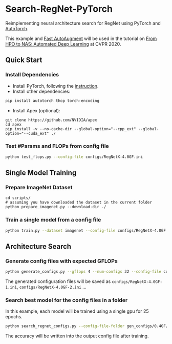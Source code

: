 # Search-RegNet-PyTorch

Reimplementing neural architecture search for RegNet using PyTorch and [AutoTorch](http://autotorch.org/).

This example and [Fast AutoAugment](https://github.com/zhanghang1989/Fast-AutoAug-Torch) will be used in the tutorial on [From HPO to NAS: Automated Deep Learning](https://hangzhang.org/CVPR2020/) at CVPR 2020.

## Quick Start

### Install Dependencies

- Install PyTorch, following the [instruction](https://pytorch.org/get-started/locally/).
- Install other dependencies:
```bash
pip install autotorch thop torch-encoding
```

- Install Apex (optional):

```
git clone https://github.com/NVIDIA/apex
cd apex
pip install -v --no-cache-dir --global-option="--cpp_ext" --global-option="--cuda_ext" ./
```

### Test #Params and FLOPs from config file
```bash
python test_flops.py --config-file configs/RegNetX-4.0GF.ini
```

## Single Model Training

### Prepare ImageNet Dataset
```
cd scripts/
# assuming you have downloaded the dataset in the current folder
python prepare_imagenet.py --download-dir ./
```

### Train a single model from a config file
```bash
python train.py --dataset imagenet --config-file configs/RegNetX-4.0GF.ini --lr-scheduler cos --epochs 120 --checkname resnet50_check --lr 0.025 --batch-size 64 --amp
```

## Architecture Search

### Generate config files with expected GFLOPs
```bash
python generate_configs.py --gflops 4 --num-configs 32 --config-file configs/RegNetX-4.0GF
```

The generated configuration files will be saved as `configs/RegNetX-4.0GF-1.ini`,
`configs/RegNetX-4.0GF-2.ini` ...

### Search best model for the config files in a folder
In this example, each model will be trained using a single gpu for 25 epochs. 

```bash
python search_regnet_configs.py --config-file-folder gen_configs/0.4GF/ --output-folder out_configs/ --epochs 25
```
The accuracy will be written into the output config file after training.

